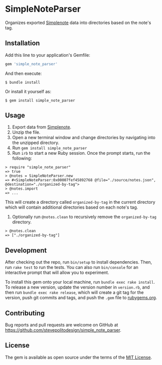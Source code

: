 # SimpleNoteParser

Organizes exported [Simplenote](https://app.simplenote.com/) data into directories based on the note's tag.

## Installation

Add this line to your application's Gemfile:

```ruby
gem 'simple_note_parser'
```

And then execute:

    $ bundle install

Or install it yourself as:

    $ gem install simple_note_parser

## Usage

1. Export data from [Simplenote](https://simplenote.com/help/#export).
1. Unzip the file.
1. Open a new terminal window and change directories by navigating into the unzipped directory.
1. Run `gem install simple_note_parser`
1. Run `irb` to start a new Ruby session. Once the prompt starts, run the following:

```console
> require "simple_note_parser"
=> true
> @notes = SimpleNoteParser.new
=> #<SimpleNoteParser:0x00007fef45892768 @file="./source/notes.json", @destination="./organized-by-tag">
> @notes.import
=> ...
```

This will create a directory called `organized-by-tag` in the current directory which will contain additional directories based on each note's tag.

1. Optionally run `@notes.clean` to recursively remove the `organized-by-tag` directory.

```console
> @notes.clean
=> ["./organized-by-tag"]
```

## Development

After checking out the repo, run `bin/setup` to install dependencies. Then, run `rake test` to run the tests. You can also run `bin/console` for an interactive prompt that will allow you to experiment.

To install this gem onto your local machine, run `bundle exec rake install`. To release a new version, update the version number in `version.rb`, and then run `bundle exec rake release`, which will create a git tag for the version, push git commits and tags, and push the `.gem` file to [rubygems.org](https://rubygems.org).

## Contributing

Bug reports and pull requests are welcome on GitHub at https://github.com/stevepolitodesign/simple_note_parser.

## License

The gem is available as open source under the terms of the [MIT License](https://opensource.org/licenses/MIT).
